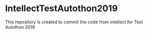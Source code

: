# IntellectTestAutothon2019
This repository is created to commit the code from intellect for Test Autothon 2019
